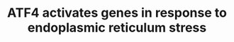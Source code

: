 ---
annotations:
- type: Pathway Ontology
  value: transcription pathway
authors:
- ReactomeTeam
- Anwesha
- Mkutmon
description: ATF4 is a transcription factor and activates expression of IL-8, MCP1,
  IGFBP-1, CHOP, HERP1 and ATF3.  View original pathway at [http://www.reactome.org/PathwayBrowser/#DIAGRAM=380994
  Reactome].
last-edited: 2021-01-25
organisms:
- Homo sapiens
redirect_from:
- /index.php/Pathway:WP2753
- /instance/WP2753
schema-jsonld:
- '@context': https://schema.org/
  '@id': https://wikipathways.github.io/pathways/WP2753.html
  '@type': Dataset
  creator:
    '@type': Organization
    name: WikiPathways
  description: ATF4 is a transcription factor and activates expression of IL-8, MCP1,
    IGFBP-1, CHOP, HERP1 and ATF3.  View original pathway at [http://www.reactome.org/PathwayBrowser/#DIAGRAM=380994
    Reactome].
  keywords:
  - 'NFYA '
  - IGFBP1
  - ATF4:ATF3 gene
  - 'mRNA Transcript Targeted by KSRP '
  - 'EXOSC7 '
  - ASNS gene
  - NF-Y
  - ATF3
  - ASNS
  - 'CEBPB '
  - 'PARN '
  - HERPUD1
  - DDIT3 gene
  - 'DIS3 '
  - ATF6(1-380)
  - 'KSRP '
  - 'EXOSC8 '
  - CCL2 gene
  - 'NFYC '
  - 'CEBPG '
  - ATF4
  - 'EXOSC2 '
  - ATF3 gene
  - ATF4:CEBPB,CEBPG:ASNS gene
  - 'EXOSC6 '
  - 'NFYB '
  - DDIT3
  - 'ASNS gene '
  - 'EXOSC9 '
  - IGFPB1 gene
  - 'EXOSC3 '
  - CCL2
  - KSRP:mRNA
  - 'ATF3 gene '
  - 'DCP2 '
  - 'ATF4 '
  - 'EXOSC4 '
  - IL8 gene
  - 'EXOSC1 '
  - IL8
  - Degradation Complex
  - 'EXOSC5 '
  - HERPUD1 gene
  license: CC0
  name: ATF4 activates genes in response to endoplasmic reticulum  stress
seo: CreativeWork
title: ATF4 activates genes in response to endoplasmic reticulum  stress
wpid: WP2753
---